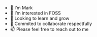 - 👋 I’m Mark
- 👀 I’m interested in FOSS
- 🌱 Looking to learn and grow
- 💞️ Commited to collaborate respectfully
- 📫 Please feel free to reach out to me

<!---
uk-au/uk-au is a ✨ special ✨ repository because its `README.md` (this file) appears on your GitHub profile.
You can click the Preview link to take a look at your changes.
--->
